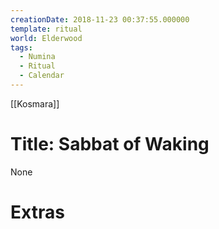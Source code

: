 ```yaml
---
creationDate: 2018-11-23 00:37:55.000000
template: ritual
world: Elderwood
tags:
  - Numina
  - Ritual
  - Calendar
---
```

[[Kosmara]]

# Title: Sabbat of Waking

None

# Extras

